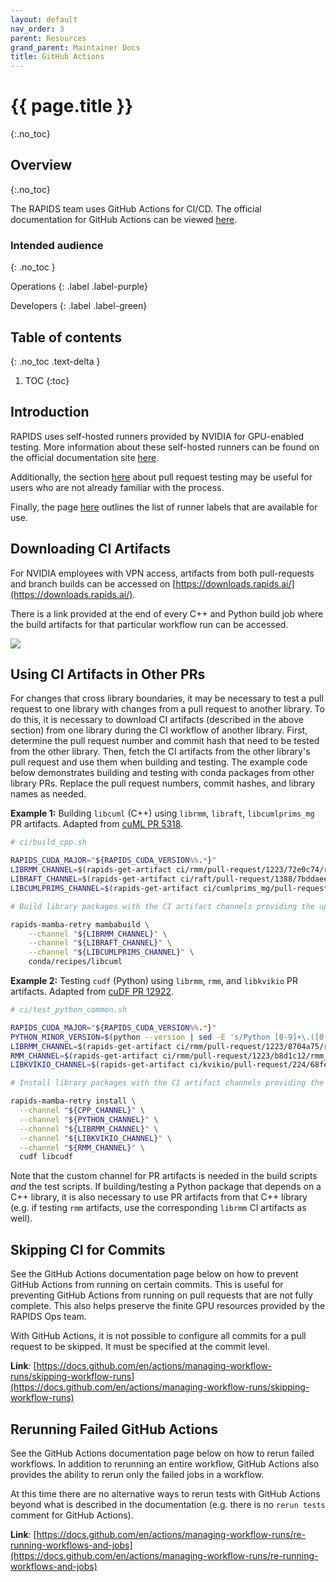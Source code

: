 ```yaml
---
layout: default
nav_order: 3
parent: Resources
grand_parent: Maintainer Docs
title: GitHub Actions
---
```


# {{ page.title }}
{:.no_toc}

## Overview
{:.no_toc}

The RAPIDS team uses GitHub Actions for CI/CD. The official documentation for GitHub Actions can be viewed [here](https://docs.github.com/en/actions).

### Intended audience
{: .no_toc }

Operations
{: .label .label-purple}

Developers
{: .label .label-green}

## Table of contents
{: .no_toc .text-delta }

1. TOC
{:toc}

## Introduction

RAPIDS uses self-hosted runners provided by NVIDIA for GPU-enabled testing. More information about these self-hosted runners can be found on the official documentation site [here](https://docs.gha-runners.nvidia.com/).

Additionally, the section [here](https://docs.gha-runners.nvidia.com/pull-request-testing) about pull request testing may be useful for users who are not already familiar with the process.

Finally, the page [here](https://docs.gha-runners.nvidia.com/runners/) outlines the list of runner labels that are available for use.

## Downloading CI Artifacts

For NVIDIA employees with VPN access, artifacts from both pull-requests and branch builds can be accessed on [https://downloads.rapids.ai/](https://downloads.rapids.ai/).

There is a link provided at the end of every C++ and Python build job where the build artifacts for that particular workflow run can be accessed.

![](/assets/images/downloads.png)

## Using CI Artifacts in Other PRs

For changes that cross library boundaries, it may be necessary to test a pull request to one library with changes from a pull request to another library.
To do this, it is necessary to download CI artifacts (described in the above section) from one library during the CI workflow of another library.
First, determine the pull request number and commit hash that need to be tested from the other library.
Then, fetch the CI artifacts from the other library's pull request and use them when building and testing.
The example code below demonstrates building and testing with conda packages from other library PRs.
Replace the pull request numbers, commit hashes, and library names as needed.

**Example 1:** Building `libcuml` (C++) using `librmm`, `libraft`, `libcumlprims_mg` PR artifacts. Adapted from [cuML PR 5318](https://github.com/rapidsai/cuml/pull/5318).

```sh
# ci/build_cpp.sh

RAPIDS_CUDA_MAJOR="${RAPIDS_CUDA_VERSION%%.*}"
LIBRMM_CHANNEL=$(rapids-get-artifact ci/rmm/pull-request/1223/72e0c74/rmm_conda_cpp_cuda${RAPIDS_CUDA_MAJOR}_$(arch).tar.gz)
LIBRAFT_CHANNEL=$(rapids-get-artifact ci/raft/pull-request/1388/7bddaee/raft_conda_cpp_cuda${RAPIDS_CUDA_MAJOR}_$(arch).tar.gz)
LIBCUMLPRIMS_CHANNEL=$(rapids-get-artifact ci/cumlprims_mg/pull-request/129/85effb7/cumlprims_mg_conda_cpp_cuda${RAPIDS_CUDA_MAJOR}_$(arch).tar.gz)

# Build library packages with the CI artifact channels providing the updated dependencies

rapids-mamba-retry mambabuild \
    --channel "${LIBRMM_CHANNEL}" \
    --channel "${LIBRAFT_CHANNEL}" \
    --channel "${LIBCUMLPRIMS_CHANNEL}" \
    conda/recipes/libcuml
```

**Example 2:** Testing `cudf` (Python) using `librmm`, `rmm`, and `libkvikio` PR artifacts. Adapted from [cuDF PR 12922](https://github.com/rapidsai/cudf/pull/12922).

```sh
# ci/test_python_common.sh

RAPIDS_CUDA_MAJOR="${RAPIDS_CUDA_VERSION%%.*}"
PYTHON_MINOR_VERSION=$(python --version | sed -E 's/Python [0-9]+\.([0-9]+)\.[0-9]+/\1/g')
LIBRMM_CHANNEL=$(rapids-get-artifact ci/rmm/pull-request/1223/8704a75/rmm_conda_cpp_cuda${RAPIDS_CUDA_MAJOR}_$(arch).tar.gz)
RMM_CHANNEL=$(rapids-get-artifact ci/rmm/pull-request/1223/b8d1c12/rmm_conda_python_cuda${RAPIDS_CUDA_MAJOR}_3${PYTHON_MINOR_VERSION}_$(arch).tar.gz)
LIBKVIKIO_CHANNEL=$(rapids-get-artifact ci/kvikio/pull-request/224/68febbb/kvikio_conda_cpp_cuda${RAPIDS_CUDA_MAJOR}_$(arch).tar.gz)

# Install library packages with the CI artifact channels providing the updated dependencies for testing

rapids-mamba-retry install \
  --channel "${CPP_CHANNEL}" \
  --channel "${PYTHON_CHANNEL}" \
  --channel "${LIBRMM_CHANNEL}" \
  --channel "${LIBKVIKIO_CHANNEL}" \
  --channel "${RMM_CHANNEL}" \
  cudf libcudf
```

Note that the custom channel for PR artifacts is needed in the build scripts _and_ the test scripts.
If building/testing a Python package that depends on a C++ library, it is also necessary to use PR artifacts from that C++ library (e.g. if testing `rmm` artifacts, use the corresponding `librmm` CI artifacts as well).

## Skipping CI for Commits

See the GitHub Actions documentation page below on how to prevent GitHub Actions from running on certain commits. This is useful for preventing GitHub Actions from running on pull requests that are not fully complete. This also helps preserve the finite GPU resources provided by the RAPIDS Ops team.

With GitHub Actions, it is not possible to configure all commits for a pull request to be skipped. It must be specified at the commit level.

**Link**: [https://docs.github.com/en/actions/managing-workflow-runs/skipping-workflow-runs](https://docs.github.com/en/actions/managing-workflow-runs/skipping-workflow-runs)

## Rerunning Failed GitHub Actions

See the GitHub Actions documentation page below on how to rerun failed workflows. In addition to rerunning an entire workflow, GitHub Actions also provides the ability to rerun only the failed jobs in a workflow.

At this time there are no alternative ways to rerun tests with GitHub Actions beyond what is described in the documentation (e.g. there is no `rerun tests` comment for GitHub Actions).

**Link**: [https://docs.github.com/en/actions/managing-workflow-runs/re-running-workflows-and-jobs](https://docs.github.com/en/actions/managing-workflow-runs/re-running-workflows-and-jobs)
